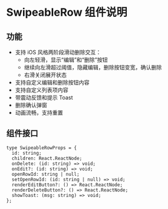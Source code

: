 # SwipeableRow 组件说明

## 功能

- 支持 iOS 风格两阶段滑动删除交互：
  - 向左轻滑，显示“编辑”和“删除”按钮
  - 继续向左滑超过阈值，隐藏编辑，删除按钮变宽，确认删除
  - 右滑关闭展开状态
- 支持自定义编辑和删除按钮内容
- 支持自定义列表项内容
- 带震动反馈和提示 Toast
- 删除确认弹窗
- 动画流畅，支持重置

## 组件接口

```tsx
type SwipeableRowProps = {
  id: string;
  children: React.ReactNode;
  onDelete: (id: string) => void;
  onEdit?: (id: string) => void;
  openRowId: string | null;
  setOpenRowId: (id: string | null) => void;
  renderEditButton?: () => React.ReactNode;
  renderDeleteButton?: () => React.ReactNode;
  showToast: (msg: string) => void;
};
```
